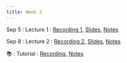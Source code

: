 ```yaml
---
title: Week 2
---
```


Sep 5
: Lecture 1
  : [Recording 1](https://hku.zoom.us/rec/play/YQ7VsveIanEhxL825ZTpaHl4a4Iu81NPcY7uGlE8fTXdYuYQo-H-NE9vXw1zSJXK2QM-9m9F8UAnok54.Q4XNI9wsnj5chw3w), [Slides](https://docs.google.com/presentation/d/1kGbGecvAzBoFz48Kye1-xkOYkWcmirlgZTtZiSL_gVo/edit#slide=id.gf5583ae1f7_0_162), [Notes](https://colab.research.google.com/drive/1T1Fvoz0rBlPHiODxLzIQDA-8yOWSTd9D?usp=sharing)
  
Sep 8
: Lecture 2
  : [Recording 2](https://hku.zoom.us/rec/play/GTa_w2IOcsP6lKpsclGO3i4BmC4ZFiYX6MuPRW2RQ9wOVOnx5Cji5DSQy42zTMUUTN41uCMhtoDGmlXG.X3IzqDgG1U9MpNHr), [Slides](https://docs.google.com/presentation/d/1LTbC5R7lDkbgBnjzntpOEOyBANcsy6p_lAO3MPke-D0/edit?resourcekey=0-uWNl-xuf-zGy_YRnPNnpFg#slide=id.gf5583ae1f7_0_162), [Notes](https://colab.research.google.com/drive/1f9IBv6qkS1BSYXfUgsiGMVjmkdyVBHOh?usp=sharing)
 
 📚
: Tutorial
  : [Recording](https://hku.zoom.us/rec/play/NzAT34S-cyc2iIMo8s0GBTOt92Ga0bauuRs2Z4it2bQfBKSmv4h8L0uIJ3vQLZ0DmS2II6QdAx4UrAWu.gpDj8dP2ZPmjT6db), [Notes](https://colab.research.google.com/drive/1vbSOdKfBqpFIlVIY0E9ipuat1cbOK1rv#scrollTo=MGVXIsk5OHLI)